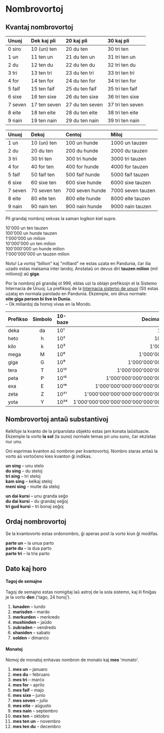 # Nombrovortoj

## Kvantaj nombrovortoj

| Unuoj        | Dek kaj pli    | 20 kaj pli       | 30 kaj pli         |
|:-------------|:---------------|:-----------------|:-------------------|
| 0 siro       | 10 (un) ten    | 20 du ten        | 30 tri ten         |
| 1 un         | 11 ten un      | 21 du ten un     | 31 tri ten un      |
| 2 du         | 12 ten du      | 22 du ten du     | 32 tri ten du      |
| 3 tri        | 13 ten tri     | 23 du ten tri    | 33 tri ten tri     |
| 4 for        | 14 ten for     | 24 du ten for    | 34 tri ten for     |
| 5 faif       | 15 ten faif    | 25 du ten faif   | 35 tri ten faif    |
| 6 sixe       | 16 ten sixe    | 26 du ten sixe   | 36 tri ten sixe    |
| 7 seven      | 17 ten seven   | 27 du ten seven  | 37 tri ten seven   |
| 8 eite       | 18 ten eite    | 28 du ten eite   | 38 tri ten eite    |
| 9 nain       | 19 ten nain    | 29 du ten nain   | 39 tri ten nain    |

| Unuoj        | Dekoj          | Centoj           | Miloj              |
|:-------------|:---------------|:-----------------|:-------------------|
| 1 un         | 10 (un) ten    | 100 un hunde     | 1000 un tauzen     |
| 2 du         | 20 du ten      | 200 du hunde     | 2000 du tauzen     |
| 3 tri        | 30 tri ten     | 300 tri hunde    | 3000 tri tauzen    |
| 4 for        | 40 for ten     | 400 for hunde    | 4000 for tauzen    |
| 5 faif       | 50 faif ten    | 500 faif hunde   | 5000 faif tauzen   |
| 6 sixe       | 60 sixe ten    | 600 sixe hunde   | 6000 sixe tauzen   |
| 7 seven      | 70 seven ten   | 700 seven hunde  | 7000 seven tauzen  |
| 8 eite       | 80 eite ten    | 800 eite hunde   | 8000 eite tauzen   |
| 9 nain       | 90 nain ten    | 900 nain hunde   | 9000 nain tauzen   |

Pli grandaj nombroj sekvas la saman logikon kiel supre.

10'000 un ten tauzen  
100'000 un hunde tauzen  
1'000'000 un milion  
10'000'000 un ten milion  
100'000'000 un hunde milion  
1'000'000'000 un tauzen milion  

Notu! La vortoj "billion" kaj "milliard" ne estas uzata en Pandunia,
ĉar ilia uzado estas malsama inter landoj.
Anstataŭ on devus diri **tauzen milion** (mil milionoj) aŭ **giga**.

Por la nombroj pli grandaj ol 999, eblas uzi la oblajn prefiksojn el la Sistemo Internacia de Unuoj.
La prefiksoj de la [Internacia sistemo de unuoj](https://eo.wikipedia.org/wiki/Internacia_sistemo_de_unuoj)
(SI) estas uzataj en normala parolado en Pandunia.
Ekzemple, oni dirus normale:  
**eite giga person bi live in Dunia.**  
– Ok miliardoj da homoj vivas en la Mondo.

|Prefikso  |Simbolo  |10-baze  | Decimale                          |
|:---------|:-------:|:--------|----------------------------------:|
| deka     | da      | 10¹     |                                10 |
| heto     | h       | 10²     |                               100 |
| kilo     | k       | 10³     |                             1'000 |
| mega     | M       | 10⁶     |                         1'000'000 |
| giga     | G       | 10⁹     |                     1'000'000'000 |
| tera     | T       | 10¹²    |                 1'000'000'000'000 |
| peta     | P       | 10¹⁵    |             1'000'000'000'000'000 |
| exa      | E       | 10¹⁸    |         1'000'000'000'000'000'000 |
| zeta     | Z       | 10²¹    |     1'000'000'000'000'000'000'000 |
| yota     | Y       | 10²⁴    | 1'000'000'000'000'000'000'000'000 |

## Nombrovortoj antaŭ substantivoj

Kelkfoje la kvanto de la priparolata objekto estas jam konata laŭsituacie.
Ekzemple la vorto **la sol** (la suno) normale temas pri unu suno, ĉar ekzistas nur unu.

Oni esprimas kvanton aŭ nombron per kvantovortoj.
Nombro staras antaŭ la vorto aŭ vortoĉeno kies kvanton ĝi indikas.

**un sing**
– unu stelo  
**du sing**
– du steloj  
**tri sing**
– tri steloj  
**kam sing**
– kelkaj steloj  
**meni sing**
– multe da steloj

**un dai kursi**
– unu granda seĝo  
**du dai kursi**
– du grandaj seĝoj  
**tri gud kursi**
– tri bonaj seĝoj


## Ordaj nombrovortoj

Se la kvantovorto estas ordonombro, ĝi aperas post la vorto kiun ĝi modifas.

**parte un**
– la unua parto  
**parte du**
– la dua parto  
**parte tri**
– la tria parto  

## Dato kaj horo

#### Tagoj de semajno

Tagoj de semajno estas nomigitaj laŭ astroj de la sola sistemo, kaj ili finiĝas je la vorto
**den**
('tago, 24 horoj').

1. **lunaden**
   – lundo
2. **marisden**
   – mardo
3. **merkurden**
   – merkredo
4. **mushinden**
   – jaŭdo
5. **zukraden**
   – vendredo
6. **shaniden**
   – sabato
7. **solden**
   – dimanćo

#### Monatoj

Nomoj de monatoj enhavas nombron de monato kaj
**mes**
'monato'.

1. **mes un**
   – januaro
2. **mes du**
   – februaro
3. **mes tri**
   – marćo
4. **mes for**
  – aprilo
5. **mes faif**
  – majo
6. **mes sixe**
  – junio
7. **mes seven**
  – julio
8. **mes eite**
  – aŭgusto
9. **mes nain**
  – septembro
10. **mes ten**
  – oktobro
11. **mes ten un**
  – novembro
12. **mes ten du**
  – decembro

